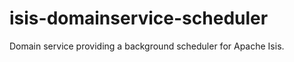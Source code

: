 # isis-domainservice-scheduler #

Domain service providing a background scheduler for Apache Isis.

